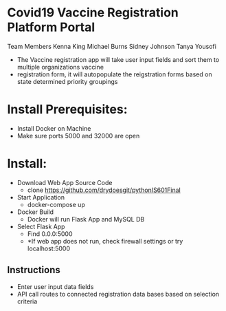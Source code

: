 #  Covid19 Vaccine Registration Platform Portal
   Team Members 
   Kenna King
   Michael Burns 
   Sidney Johnson 
   Tanya Yousofi
- The Vaccine registration app will take user input fields and sort them to multiple organizations vaccine 
- registration form, it will autopopulate the reigstration forms based on state determined priority groupings
##
# Install Prerequisites:
 - Install Docker on Machine
 - Make sure ports 5000 and 32000 are open
# Install:
- Download Web App Source Code
    - clone https://github.com/drydoesgit/pythonIS601Final
- Start Application
    - docker-compose up
- Docker Build
    - Docker will run Flask App and MySQL DB
- Select Flask App
    - Find 0.0.0:5000
    - *If web app does not run, check firewall settings or try localhost:5000
    
## Instructions
- Enter user input data fields 
- API call routes to connected registration data bases based on selection criteria
